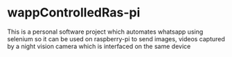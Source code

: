 # wappControlledRas-pi
This is a personal software project which automates whatsapp using selenium so it can be used on raspberry-pi to send images, videos captured by a night vision camera which is interfaced on the same device
